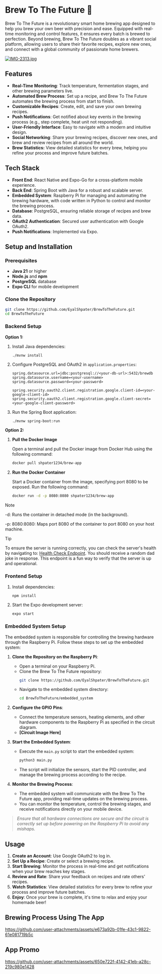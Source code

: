 
# Brew To The Future 🍺

Brew To The Future is a revolutionary smart home brewing app designed to help you brew your own beer with precision and ease. Equipped with real-time monitoring and control features, it ensures every batch is brewed to perfection. Beyond brewing, Brew To The Future doubles as a vibrant social platform, allowing users to share their favorite recipes, explore new ones, and connect with a global community of passionate home brewers.

[![IMG-2313.jpg](https://i.postimg.cc/dQh9L3y6/IMG-2313.jpg)](https://postimg.cc/QVr7zXSK)

## Features

- **Real-Time Monitoring**: Track temperature, fermentation stages, and other brewing parameters live.
- **Automated Brew Process**: Set up a recipe, and Brew To The Future automates the brewing process from start to finish.
- **Customizable Recipes**: Create, edit, and save your own brewing recipes.
- **Push Notifications**: Get notified about key events in the brewing process (e.g., step complete, heat unit not responding).
- **User-Friendly Interface**: Easy to navigate with a modern and intuitive design.
- **Social Networking**: Share your brewing recipes, discover new ones, and brew and review recipes from all around the world.
- **Brew Statistics:** View detailed statistics for every brew, helping you refine your process and improve future batches.

## Tech Stack

- **Front End**: React Native and Expo-Go for a cross-platform mobile experience.
- **Back End**: Spring Boot with Java for a robust and scalable server.
- **Embedded System**: Raspberry Pi for managing and automating the brewing hardware, with code written in Python to control and monitor the brewing process.
- **Database**: PostgreSQL, ensuring reliable storage of recipes and brew data.
- **OAuth2 Authentication**: Secured user authentication with Google OAuth2.
- **Push Notifications**: Implemented via Expo.


## Setup and Installation

### Prerequisites
- **Java 21** or higher
- **Node.js** and **npm**
- **PostgreSQL** database
- **Expo CLI** for mobile development

### Clone the Repository
```bash
git clone https://github.com/EyalShpater/BrewToTheFuture.git
cd BrewToTheFuture
```

### Backend Setup

**Option 1:**
1. Install Java dependencies:
   ```console
   ./mvnw install
   ```
2. Configure PostgreSQL and OAuth2 in `application.properties`:
   ```properties
   spring.datasource.url=jdbc:postgresql://<your-db-url>:5432/brewdb
   spring.datasource.username=<your-username>
   spring.datasource.password=<your-password>

   spring.security.oauth2.client.registration.google.client-id=<your-google-client-id>
   spring.security.oauth2.client.registration.google.client-secret=<your-google-client-password>
   ```
3. Run the Spring Boot application:
   ```bash
   ./mvnw spring-boot:run
   ```

**Option 2:**
1. **Pull the Docker Image**

   Open a terminal and pull the Docker image from Docker Hub using the following command:

   ```bash
   docker pull shpater1234/brew-app

2. **Run the Docker Container**

   Start a Docker container from the image, specifying port 8080 to be exposed. Run the following command:

   ```bash
   docker run -d -p 8080:8080 shpater1234/brew-app
   
> [!NOTE]
>   -d: Runs the container in detached mode (in the background).
>
>   -p: 8080:8080: Maps port 8080 of the container to port 8080 on your host machine.


> [!TIP]
> To ensure the server is running correctly, you can check the server's health by navigating to:
> [Health Check Endpoint](http://localhost:8080/health).
> You should receive a random dad joke in response. This endpoint is a fun way to verify that the server is up and operational.

   
### Frontend Setup
1. Install dependencies:
   ```bash
   npm install
   ```
2. Start the Expo development server:
   ```bash
   expo start
   ```

### Embedded System Setup

The embedded system is responsible for controlling the brewing hardware through the Raspberry Pi. Follow these steps to set up the embedded system:

1. **Clone the Repository on the Raspberry Pi**:
   - Open a terminal on your Raspberry Pi.
   - Clone the Brew To The Future repository:
     ```bash
     git clone https://github.com/EyalShpater/BrewToTheFuture.git
     ```
   - Navigate to the embedded system directory:
     ```bash
     cd BrewToTheFuture/embedded_system
     ```
     
2. **Configure the GPIO Pins**:
   - Connect the temperature sensors, heating elements, and other hardware components to the Raspberry Pi as specified in the circuit diagram.
   - **[Circuit Image Here]** 

3. **Start the Embedded System**:
   - Execute the `main.py` script to start the embedded system:
     ```bash
     python3 main.py
     ```
   - The script will initialize the sensors, start the PID controller, and manage the brewing process according to the recipe.

4. **Monitor the Brewing Process**:
   - The embedded system will communicate with the Brew To The Future app, providing real-time updates on the brewing process.
   - You can monitor the temperature, control the brewing stages, and receive notifications directly on your mobile device.

> _Ensure that all hardware connections are secure and the circuit is correctly set up before powering on the Raspberry Pi to avoid any mishaps._

## Usage

1. **Create an Account**: Use Google OAuth2 to log in.
2. **Set Up a Recipe**: Create or select a brewing recipe.
3. **Start Brewing**: Monitor the process in real-time and get notifications when your brew reaches key stages.
4. **Review and Rate**: Share your feedback on recipes and rate others' recipes.
5. **Watch Statistics**: View detailed statistics for every brew to refine your process and improve future batches.
6. **Enjoy**: Once your brew is complete, it's time to relax and enjoy your homemade beer!

## Brewing Process Using The App

https://github.com/user-attachments/assets/e673a92b-01fe-43c1-9822-61e081719b5c



## App Promo

https://github.com/user-attachments/assets/650e722f-4142-41eb-a28c-219c980e1428
